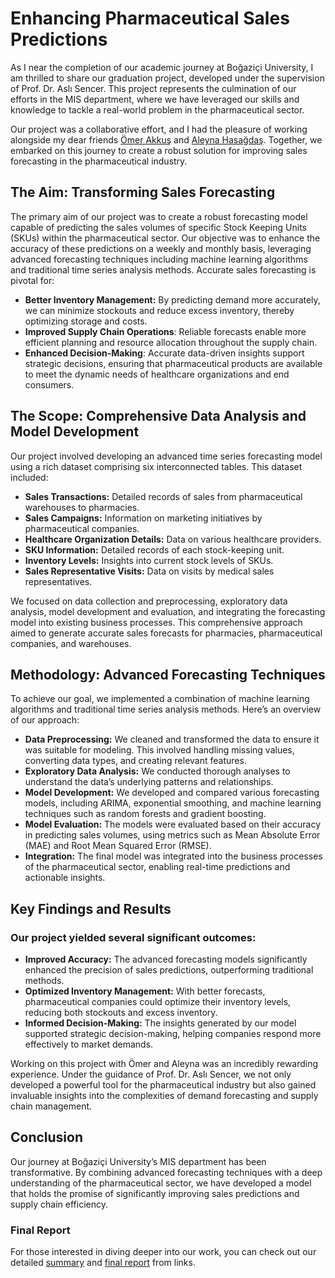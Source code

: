 
# Enhancing Pharmaceutical Sales Predictions

As I near the completion of our academic journey at Boğaziçi University, I am thrilled to share our graduation project, developed under the supervision of Prof. Dr. Aslı Sencer. This project represents the culmination of our efforts in the MIS department, where we have leveraged our skills and knowledge to tackle a real-world problem in the pharmaceutical sector.

Our project was a collaborative effort, and I had the pleasure of working alongside my dear friends [Ömer Akkuş](https://www.linkedin.com/in/ömer-akkuş-0793851ba/) and [Aleyna Hasağdaş](https://www.linkedin.com/in/aleynahasagdas/). Together, we embarked on this journey to create a robust solution for improving sales forecasting in the pharmaceutical industry.

## The Aim: Transforming Sales Forecasting

The primary aim of our project was to create a robust forecasting model capable of predicting the sales volumes of specific Stock Keeping Units (SKUs) within the pharmaceutical sector. Our objective was to enhance the accuracy of these predictions on a weekly and monthly basis, leveraging advanced forecasting techniques including machine learning algorithms and traditional time series analysis methods. Accurate sales forecasting is pivotal for:
 - **Better Inventory Management:** By predicting demand more accurately, we can minimize stockouts and reduce excess inventory, thereby optimizing storage and costs.
 - **Improved Supply Chain Operations**: Reliable forecasts enable more efficient planning and resource allocation throughout the supply chain.
 - **Enhanced Decision-Making**: Accurate data-driven insights support strategic decisions, ensuring that pharmaceutical products are available to meet the dynamic needs of healthcare organizations and end consumers.

## The Scope: Comprehensive Data Analysis and Model Development

Our project involved developing an advanced time series forecasting model using a rich dataset comprising six interconnected tables. This dataset included:

 - **Sales Transactions:** Detailed records of sales from pharmaceutical warehouses to pharmacies.
 - **Sales Campaigns:** Information on marketing initiatives by pharmaceutical companies.
 - **Healthcare Organization Details:** Data on various healthcare providers.
 - **SKU Information:** Detailed records of each stock-keeping unit.
 - **Inventory Levels:** Insights into current stock levels of SKUs.
 - **Sales Representative Visits:** Data on visits by medical sales representatives.

We focused on data collection and preprocessing, exploratory data analysis, model development and evaluation, and integrating the forecasting model into existing business processes. This comprehensive approach aimed to generate accurate sales forecasts for pharmacies, pharmaceutical companies, and warehouses.

## Methodology: Advanced Forecasting Techniques

To achieve our goal, we implemented a combination of machine learning algorithms and traditional time series analysis methods. Here’s an overview of our approach:

 - **Data Preprocessing:** We cleaned and transformed the data to ensure it was suitable for modeling. This involved handling missing values, converting data types, and creating relevant features.
 - **Exploratory Data Analysis:** We conducted thorough analyses to understand the data’s underlying patterns and relationships.
 - **Model Development:** We developed and compared various forecasting models, including ARIMA, exponential smoothing, and machine learning techniques such as random forests and gradient boosting.
 - **Model Evaluation:** The models were evaluated based on their accuracy in predicting sales volumes, using metrics such as Mean Absolute Error (MAE) and Root Mean Squared Error (RMSE).
 - **Integration:** The final model was integrated into the business processes of the pharmaceutical sector, enabling real-time predictions and actionable insights.

## Key Findings and Results
### Our project yielded several significant outcomes:

- **Improved Accuracy:** The advanced forecasting models significantly enhanced the precision of sales predictions, outperforming traditional methods.
- **Optimized Inventory Management:** With better forecasts, pharmaceutical companies could optimize their inventory levels, reducing both stockouts and excess inventory.
- **Informed Decision-Making:** The insights generated by our model supported strategic decision-making, helping companies respond more effectively to market demands.

Working on this project with Ömer and Aleyna was an incredibly rewarding experience. Under the guidance of Prof. Dr. Aslı Sencer, we not only developed a powerful tool for the pharmaceutical industry but also gained invaluable insights into the complexities of demand forecasting and supply chain management.

## Conclusion

Our journey at Boğaziçi University’s MIS department has been transformative. By combining advanced forecasting techniques with a deep understanding of the pharmaceutical sector, we have developed a model that holds the promise of significantly improving sales predictions and supply chain efficiency. 

### Final Report

For those interested in diving deeper into our work, you can check out our detailed [summary](https://drive.google.com/file/d/1BH9EKvj_MhFMwq_bGST1i6U7bNrUj1gw/view?usp=share_link) and [final report](https://drive.google.com/file/d/1qKbeSE_RUc8YE3kbjgi2pXSckXmuP2rJ/view?usp=share_link) from links.
